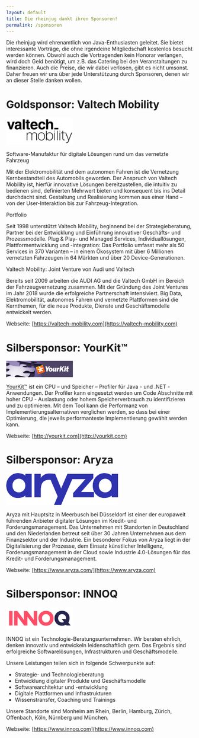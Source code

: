 ```yaml
---
layout: default
title: Die rheinjug dankt ihren Sponsoren!
permalink: /sponsoren
---
```


Die rheinjug wird ehrenamtlich von Java-Enthusiasten geleitet. Sie bietet interessante Vorträge, die ohne irgendeine Mitgliedschaft kostenlos besucht werden können. Obwohl auch die Vortragenden kein Honorar verlangen, wird doch Geld benötigt, um z.B. das Catering bei den Veranstaltungen zu finanzieren. Auch die Preise, die wir dabei verlosen, gibt es nicht umsonst. Daher freuen wir uns über jede Unterstützung durch Sponsoren, denen wir an dieser Stelle danken wollen.


# Goldsponsor: Valtech Mobility

![Goldsponsor: Valtech Mobility](files/sponsoring/valtech_mobility.png "Goldsponsor: Valtech Mobility")

Software-Manufaktur für digitale Lösungen rund um das vernetzte Fahrzeug

Mit der Elektromobilität und dem autonomen Fahren ist die Vernetzung Kernbestandteil des Automobils geworden. Der Anspruch von Valtech Mobility ist, hierfür innovative Lösungen bereitzustellen, die intuitiv zu bedienen sind, definierten Mehrwert bieten und konsequent bis ins Detail durchdacht sind. Gestaltung und Realisierung kommen aus einer Hand – von der User-Interaktion bis zur Fahrzeug-Integration.


Portfolio

Seit 1998 unterstützt Valtech Mobility, beginnend bei der Strategieberatung, Partner bei der Entwicklung und Einführung innovativer Geschäfts- und Prozessmodelle. Plug & Play- und Managed Services, Individuallösungen, Plattformentwicklung und -integration: Das Portfolio umfasst mehr als 50 Services in 370 Varianten – in einem Ökosystem mit über 6 Millionen vernetzten Fahrzeugen in 64 Märkten und über 20 Device-Generationen.


Valtech Mobility: Joint Venture von Audi und Valtech

Bereits seit 2009 arbeiten die AUDI AG und die Valtech GmbH im Bereich der Fahrzeugvernetzung zusammen. Mit der Gründung des Joint Ventures im Jahr 2018 wurde die erfolgreiche Partnerschaft intensiviert. Big Data, Elektromobilität, autonomes Fahren und vernetzte Plattformen sind die Kernthemen, für die neue Produkte, Dienste und Geschäftsmodelle entwickelt werden.

Webseite: [https://valtech-mobility.com](https://valtech-mobility.com)

# Silbersponsor: YourKit™

![Silbersponsor: YourKit](files/sponsoring/yourkit.png "Silbersponsor: YourKit")

[YourKit™](http://yourkit.com/) ist ein CPU – und Speicher – Profiler für Java - und .NET -Anwendungen. Der Profiler kann eingesetzt werden um Code Abschnitte mit hoher CPU - Auslastung oder hohem Speicherverbrauch zu identifizieren und zu optimieren. Mit dem Tool kann die Performanz von Implementierungsalternativen verglichen werden, so dass bei einer Optimierung, die jeweils performanteste Implementierung gewählt werden kann.

Webseite: [http://yourkit.com](http://yourkit.com)

# Silbersponsor: Aryza

![Silbersponsor: Aryza](files/sponsoring/Aryza.png "Silbersponsor: Aryza")

Aryza mit Hauptsitz in Meerbusch bei Düsseldorf ist einer der europaweit führenden Anbieter digitaler Lösungen im Kredit- und Forderungsmanagement. Das Unternehmen mit Standorten in Deutschland und den Niederlanden betreut seit über 30 Jahren Unternehmen aus dem Finanzsektor und der Industrie. Ein besonderer Fokus von Aryza liegt in der Digitalisierung der Prozesse, dem Einsatz künstlicher Intelligenz, Forderungsmanagement in der Cloud sowie Industrie 4.0-Lösungen für das Kredit- und Forderungsmanagement.

Webseite: [https://www.aryza.com/](https://www.aryza.com)


# Silbersponsor: INNOQ

![Silbersponsor: INNOQ](files/sponsoring/innoq.png "Silbersponsor: INNOQ")

INNOQ ist ein Technologie-Beratungsunternehmen. Wir beraten ehrlich, denken innovativ und entwickeln leidenschaftlich gern. Das Ergebnis sind erfolgreiche Softwarelösungen, Infrastrukturen und Geschäftsmodelle.

Unsere Leistungen teilen sich in folgende Schwerpunkte auf:

* Strategie- und Technologieberatung
* Entwicklung digitaler Produkte und Geschäftsmodelle
* Softwarearchitektur und -entwicklung
* Digitale Plattformen und Infrastrukturen
* Wissenstransfer, Coaching und Trainings

Unsere Standorte sind Monheim am Rhein, Berlin, Hamburg, Zürich, Offenbach, Köln, Nürnberg und München.

Webseite: [https://www.innoq.com](https://www.innoq.com)

